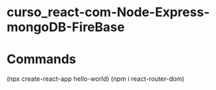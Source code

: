 # curso_react-com-Node-Express-mongoDB-FireBase

# Commands
(npx create-react-app hello-world)
(npm i react-router-dom)

